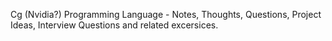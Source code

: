 Cg (Nvidia?) Programming Language - Notes, Thoughts, Questions, Project Ideas, Interview Questions and related excersices. 
